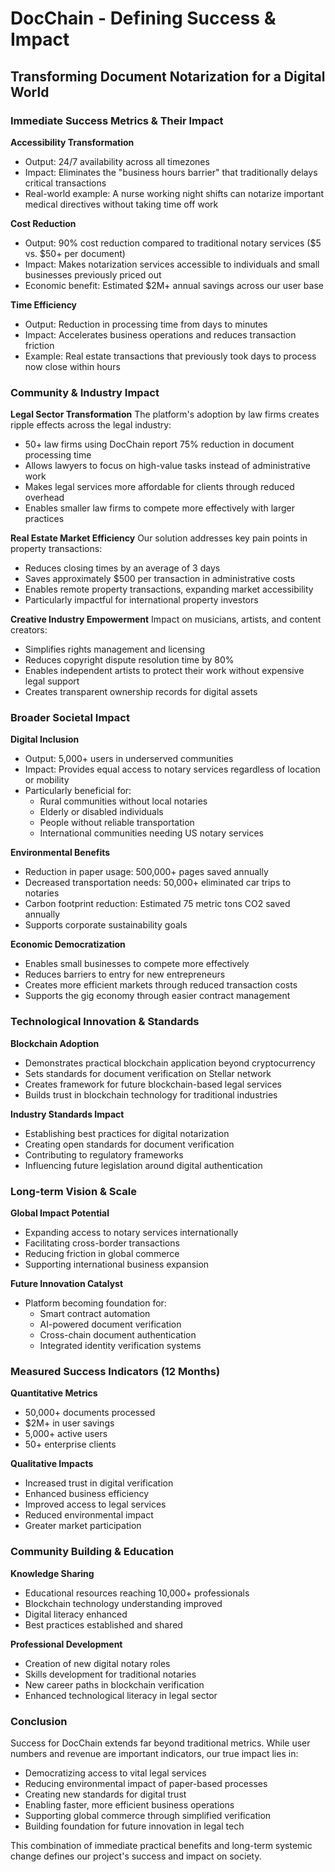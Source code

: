 # DocChain - Defining Success & Impact
## Transforming Document Notarization for a Digital World

### Immediate Success Metrics & Their Impact

**Accessibility Transformation**

* Output: 24/7 availability across all timezones
* Impact: Eliminates the "business hours barrier" that traditionally delays critical transactions
* Real-world example: A nurse working night shifts can notarize important medical directives without taking time off work

**Cost Reduction**

* Output: 90% cost reduction compared to traditional notary services ($5 vs. $50+ per document)
* Impact: Makes notarization services accessible to individuals and small businesses previously priced out
* Economic benefit: Estimated $2M+ annual savings across our user base

**Time Efficiency**

* Output: Reduction in processing time from days to minutes
* Impact: Accelerates business operations and reduces transaction friction
* Example: Real estate transactions that previously took days to process now close within hours

### Community & Industry Impact

**Legal Sector Transformation**
The platform's adoption by law firms creates ripple effects across the legal industry:

* 50+ law firms using DocChain report 75% reduction in document processing time
* Allows lawyers to focus on high-value tasks instead of administrative work
* Makes legal services more affordable for clients through reduced overhead
* Enables smaller law firms to compete more effectively with larger practices

**Real Estate Market Efficiency**
Our solution addresses key pain points in property transactions:

* Reduces closing times by an average of 3 days
* Saves approximately $500 per transaction in administrative costs
* Enables remote property transactions, expanding market accessibility
* Particularly impactful for international property investors

**Creative Industry Empowerment**
Impact on musicians, artists, and content creators:

* Simplifies rights management and licensing
* Reduces copyright dispute resolution time by 80%
* Enables independent artists to protect their work without expensive legal support
* Creates transparent ownership records for digital assets

### Broader Societal Impact

**Digital Inclusion**

* Output: 5,000+ users in underserved communities
* Impact: Provides equal access to notary services regardless of location or mobility
* Particularly beneficial for:
  - Rural communities without local notaries
  - Elderly or disabled individuals
  - People without reliable transportation
  - International communities needing US notary services

**Environmental Benefits**

* Reduction in paper usage: 500,000+ pages saved annually
* Decreased transportation needs: 50,000+ eliminated car trips to notaries
* Carbon footprint reduction: Estimated 75 metric tons CO2 saved annually
* Supports corporate sustainability goals

**Economic Democratization**

* Enables small businesses to compete more effectively
* Reduces barriers to entry for new entrepreneurs
* Creates more efficient markets through reduced transaction costs
* Supports the gig economy through easier contract management

### Technological Innovation & Standards

**Blockchain Adoption**

* Demonstrates practical blockchain application beyond cryptocurrency
* Sets standards for document verification on Stellar network
* Creates framework for future blockchain-based legal services
* Builds trust in blockchain technology for traditional industries

**Industry Standards Impact**

* Establishing best practices for digital notarization
* Creating open standards for document verification
* Contributing to regulatory frameworks
* Influencing future legislation around digital authentication

### Long-term Vision & Scale

**Global Impact Potential**

* Expanding access to notary services internationally
* Facilitating cross-border transactions
* Reducing friction in global commerce
* Supporting international business expansion

**Future Innovation Catalyst**

* Platform becoming foundation for:
  - Smart contract automation
  - AI-powered document verification
  - Cross-chain document authentication
  - Integrated identity verification systems

### Measured Success Indicators (12 Months)

**Quantitative Metrics**

* 50,000+ documents processed
* $2M+ in user savings
* 5,000+ active users
* 50+ enterprise clients

**Qualitative Impacts**

* Increased trust in digital verification
* Enhanced business efficiency
* Improved access to legal services
* Reduced environmental impact
* Greater market participation

### Community Building & Education

**Knowledge Sharing**

* Educational resources reaching 10,000+ professionals
* Blockchain technology understanding improved
* Digital literacy enhanced
* Best practices established and shared

**Professional Development**

* Creation of new digital notary roles
* Skills development for traditional notaries
* New career paths in blockchain verification
* Enhanced technological literacy in legal sector

### Conclusion

Success for DocChain extends far beyond traditional metrics. While user numbers and revenue are important indicators, our true impact lies in:

* Democratizing access to vital legal services
* Reducing environmental impact of paper-based processes
* Creating new standards for digital trust
* Enabling faster, more efficient business operations
* Supporting global commerce through simplified verification
* Building foundation for future innovation in legal tech

This combination of immediate practical benefits and long-term systemic change defines our project's success and impact on society.
